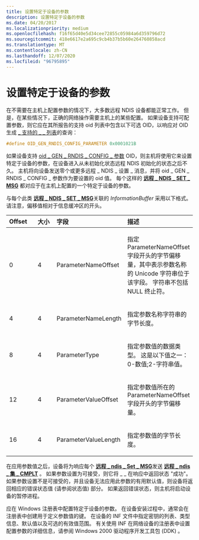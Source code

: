 ```yaml
---
title: 设置特定于设备的参数
description: 设置特定于设备的参数
ms.date: 04/20/2017
ms.localizationpriority: medium
ms.openlocfilehash: f16f65d40e5d34cee72855c05984a6d359796d72
ms.sourcegitcommit: 418e6617e2a695c9cb4b37b5b60e264760858acd
ms.translationtype: MT
ms.contentlocale: zh-CN
ms.lasthandoff: 12/07/2020
ms.locfileid: "96795895"
---
```

# <a name="setting-device-specific-parameters"></a>设置特定于设备的参数





在不需要在主机上配置参数的情况下，大多数远程 NDIS 设备都能正常工作。 但是，在某些情况下，正确的网络操作需要主机上的某些配置。 如果设备支持可配置参数，则它应在其所报告的支持 oid 列表中包含以下可选 OID，以响应对 OID 生成 [ \_ 支持的 \_ \_ 列表](./oid-gen-supported-list.md)的查询：

```C++
#define OID_GEN_RNDIS_CONFIG_PARAMETER 0x0001021B
```

如果设备支持 [oid \_ GEN \_ RNDIS \_ CONFIG \_ 参数](./oid-gen-rndis-config-parameter.md) OID，则主机将使用它来设置特定于设备的参数，在设备进入从未初始化状态远程 NDIS 初始化的状态之后不久。 主机将向设备发送零个或更多远程 \_ NDIS \_ 设置 \_ 消息，并将 oid \_ GEN \_ RNDIS \_ CONFIG \_ 参数作为要设置的 oid 值。 每个这样的 [**远程 \_ NDIS \_ SET \_ MSG**](/previous-versions/ff570654(v=vs.85)) 都对应于在主机上配置的一个特定于设备的参数。

与每个此类 [**远程 \_ NDIS \_ SET \_ MSG**](/previous-versions/ff570654(v=vs.85))关联的 *InformationBuffer* 采用以下格式。 请注意，偏移值相对于信息缓冲区的开头。

<table>
<colgroup>
<col width="25%" />
<col width="25%" />
<col width="25%" />
<col width="25%" />
</colgroup>
<thead>
<tr class="header">
<th align="left">Offset</th>
<th align="left">大小</th>
<th align="left">字段</th>
<th align="left">描述</th>
</tr>
</thead>
<tbody>
<tr class="odd">
<td align="left"><p>0</p></td>
<td align="left"><p>4</p></td>
<td align="left"><p>ParameterNameOffset</p></td>
<td align="left"><p>指定 ParameterNameOffset 字段开头的字节偏移量，其中表示参数名称的 Unicode 字符串位于该字段。 字符串不包括 NULL 终止符。</p></td>
</tr>
<tr class="even">
<td align="left"><p>4</p></td>
<td align="left"><p>4</p></td>
<td align="left"><p>ParameterNameLength</p></td>
<td align="left"><p>指定参数名称字符串的字节长度。</p></td>
</tr>
<tr class="odd">
<td align="left"><p>8</p></td>
<td align="left"><p>4</p></td>
<td align="left"><p>ParameterType</p></td>
<td align="left"><p>指定参数值的数据类型。 这是以下值之一： 0-数值;2-字符串值。</p></td>
</tr>
<tr class="even">
<td align="left"><p>12</p></td>
<td align="left"><p>4</p></td>
<td align="left"><p>ParameterValueOffset</p></td>
<td align="left"><p>指定参数值所在的 ParameterNameOffset 字段开头的字节偏移量。</p></td>
</tr>
<tr class="odd">
<td align="left"><p>16</p></td>
<td align="left"><p>4</p></td>
<td align="left"><p>ParameterValueLength</p></td>
<td align="left"><p>指定参数值的字节长度。</p></td>
</tr>
</tbody>
</table>

 

在应用参数值之后，设备将为响应每个 [**远程 \_ ndis \_ Set \_ MSG**](/previous-versions/ff570654(v=vs.85))发送 [**远程 \_ ndis \_ 集 \_ CMPLT**](/previous-versions/ff570651(v=vs.85)) 。 如果参数设置为可接受，则它将 \_ \_ 在响应中返回状态 "成功"。 如果参数设置不是可接受的，并且设备无法应用此参数的有用默认值，则设备将返回相应的错误状态值 (请参阅状态值) 部分。 如果返回错误状态，则主机将启动设备的暂停进程。

应在 Windows 注册表中配置特定于设备的参数。 在设备安装过程中，通常会在注册表中创建用于定义参数值的键。 在设备的 INF 文件中指定密钥的列表、类型信息、默认值以及可选的有效值范围。 有关使用 INF 在网络设备的注册表中设置配置参数的详细信息，请参阅 Windows 2000 驱动程序开发工具包 (DDK) 。

 

